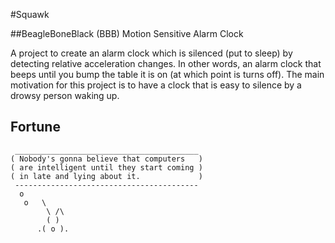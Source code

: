 #Squawk

##BeagleBoneBlack (BBB) Motion Sensitive Alarm Clock

A project to create an alarm clock which is silenced (put to sleep) by detecting
relative acceleration changes. In other words, an alarm clock that beeps until
you bump the table it is on (at which point is turns off). The main motivation
for this project is to have a clock that is easy to silence by a drowsy person 
waking up.

## Fortune
     _________________________________________ 
    ( Nobody's gonna believe that computers   )
    ( are intelligent until they start coming )
    ( in late and lying about it.             )
     ----------------------------------------- 
      o
       o   \
            \ /\
            ( )
          .( o ).
